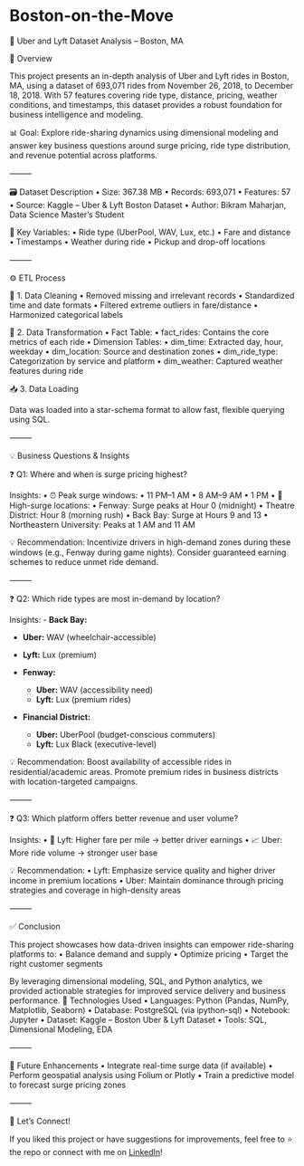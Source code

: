 # Boston-on-the-Move
🚖 Uber and Lyft Dataset Analysis – Boston, MA

📌 Overview

This project presents an in-depth analysis of Uber and Lyft rides in Boston, MA, using a dataset of 693,071 rides from November 26, 2018, to December 18, 2018. With 57 features covering ride type, distance, pricing, weather conditions, and timestamps, this dataset provides a robust foundation for business intelligence and modeling.

📊 Goal: Explore ride-sharing dynamics using dimensional modeling and answer key business questions around surge pricing, ride type distribution, and revenue potential across platforms.

⸻

🗃️ Dataset Description
	•	Size: 367.38 MB
	•	Records: 693,071
	•	Features: 57
	•	Source: Kaggle – Uber & Lyft Boston Dataset
	•	Author: Bikram Maharjan, Data Science Master’s Student

🔑 Key Variables:
	•	Ride type (UberPool, WAV, Lux, etc.)
	•	Fare and distance
	•	Timestamps
	•	Weather during ride
	•	Pickup and drop-off locations

⸻

⚙️ ETL Process

🧼 1. Data Cleaning
	•	Removed missing and irrelevant records
	•	Standardized time and date formats
	•	Filtered extreme outliers in fare/distance
	•	Harmonized categorical labels

🔄 2. Data Transformation
	•	Fact Table:
	•	fact_rides: Contains the core metrics of each ride
	•	Dimension Tables:
	•	dim_time: Extracted day, hour, weekday
	•	dim_location: Source and destination zones
	•	dim_ride_type: Categorization by service and platform
	•	dim_weather: Captured weather features during ride

📥 3. Data Loading

Data was loaded into a star-schema format to allow fast, flexible querying using SQL.

⸻

💡 Business Questions & Insights

❓ Q1: Where and when is surge pricing highest?

Insights:
	•	⏰ Peak surge windows:
	•	11 PM–1 AM
	•	8 AM–9 AM
	•	1 PM
	•	📍 High-surge locations:
	•	Fenway: Surge peaks at Hour 0 (midnight)
	•	Theatre District: Hour 8 (morning rush)
	•	Back Bay: Surge at Hours 9 and 13
	•	Northeastern University: Peaks at 1 AM and 11 AM

💡 Recommendation: Incentivize drivers in high-demand zones during these windows (e.g., Fenway during game nights). Consider guaranteed earning schemes to reduce unmet ride demand.

⸻

❓ Q2: Which ride types are most in-demand by location?

Insights:
	- **Back Bay:**
  - **Uber:** WAV (wheelchair-accessible)
  - **Lyft:** Lux (premium)

- **Fenway:**
  - **Uber:** WAV (accessibility need)
  - **Lyft:** Lux (premium rides)

- **Financial District:**
  - **Uber:** UberPool (budget-conscious commuters)
  - **Lyft:** Lux Black (executive-level)

💡 Recommendation:
Boost availability of accessible rides in residential/academic areas. Promote premium rides in business districts with location-targeted campaigns.

⸻

❓ Q3: Which platform offers better revenue and user volume?

Insights:
	•	💸 Lyft: Higher fare per mile → better driver earnings
	•	📈 Uber: More ride volume → stronger user base

💡 Recommendation:
	•	Lyft: Emphasize service quality and higher driver income in premium locations
	•	Uber: Maintain dominance through pricing strategies and coverage in high-density areas

⸻

✅ Conclusion

This project showcases how data-driven insights can empower ride-sharing platforms to:
	•	Balance demand and supply
	•	Optimize pricing
	•	Target the right customer segments

By leveraging dimensional modeling, SQL, and Python analytics, we provided actionable strategies for improved service delivery and business performance.
🧰 Technologies Used
	•	Languages: Python (Pandas, NumPy, Matplotlib, Seaborn)
	•	Database: PostgreSQL (via ipython-sql)
	•	Notebook: Jupyter
	•	Dataset: Kaggle – Boston Uber & Lyft Dataset
	•	Tools: SQL, Dimensional Modeling, EDA

⸻

🚀 Future Enhancements
	•	Integrate real-time surge data (if available)
	•	Perform geospatial analysis using Folium or Plotly
	•	Train a predictive model to forecast surge pricing zones

⸻

🙌 Let’s Connect!

If you liked this project or have suggestions for improvements, feel free to ⭐ the repo or connect with me on [LinkedIn](https://www.linkedin.com/in/muskan-gulati30/)!
